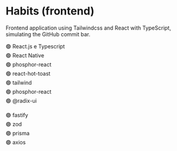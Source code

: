 # Habits (frontend)

Frontend application using Tailwindcss and React with TypeScript, simulating the GitHub commit bar.

🟢 React.js e Typescript <br/>
🟢 React Native <br/>
🟢 phosphor-react <br/>
🟢 react-hot-toast <br/>
🟢 tailwind <br/>
🟢 phosphor-react <br/>
🟢 @radix-ui 

🟣 fastify <br/>
🟣 zod <br/>
🟣 prisma <br/>
🟣 axios
